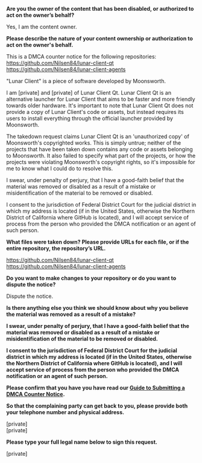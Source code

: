 **Are you the owner of the content that has been disabled, or authorized to act on the owner’s behalf?**

Yes, I am the content owner.

**Please describe the nature of your content ownership or authorization to act on the owner's behalf.**

This is a DMCA counter notice for the following repositories:  
https://github.com/Nilsen84/lunar-client-qt  
https://github.com/Nilsen84/lunar-client-agents

"Lunar Client" is a piece of software developed by Moonsworth.

I am [private] and [private] of Lunar Client Qt. Lunar Client Qt is an alternative launcher for Lunar Client that aims to be faster and more friendly towards older hardware. It's important to note that Lunar Client Qt does not provide a copy of Lunar Client's code or assets, but instead requires its users to install everything through the official launcher provided by Moonsworth.

The takedown request claims Lunar Client Qt is an 'unauthorized copy' of Moonsworth's copyrighted works. This is simply untrue; neither of the projects that have been taken down contains any code or assets belonging to Moonsworth. It also failed to specify what part of the projects, or how the projects were violating Moonsworth's copyright rights, so it's impossible for me to know what I could do to resolve this.

I swear, under penalty of perjury, that I have a good-faith belief that the material was removed or disabled as a result of a mistake or misidentification of the material to be removed or disabled.

I consent to the jurisdiction of Federal District Court for the judicial district in which my address is located (if in the United States, otherwise the Northern District of California where GitHub is located), and I will accept service of process from the person who provided the DMCA notification or an agent of such person.

**What files were taken down? Please provide URLs for each file, or if the entire repository, the repository’s URL.**

https://github.com/Nilsen84/lunar-client-qt  
https://github.com/Nilsen84/lunar-client-agents

**Do you want to make changes to your repository or do you want to dispute the notice?**

Dispute the notice.

**Is there anything else you think we should know about why you believe the material was removed as a result of a mistake?**

**I swear, under penalty of perjury, that I have a good-faith belief that the material was removed or disabled as a result of a mistake or misidentification of the material to be removed or disabled.**

**I consent to the jurisdiction of Federal District Court for the judicial district in which my address is located (if in the United States, otherwise the Northern District of California where GitHub is located), and I will accept service of process from the person who provided the DMCA notification or an agent of such person.**

**Please confirm that you have you have read our <a href="https://docs.github.com/articles/guide-to-submitting-a-dmca-counter-notice">Guide to Submitting a DMCA Counter Notice</a>.**

**So that the complaining party can get back to you, please provide both your telephone number and physical address.**

[private]  
[private]

**Please type your full legal name below to sign this request.**

[private]
